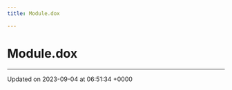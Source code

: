 ```yaml
---
title: Module.dox

---
```


# Module.dox








-------------------------------

Updated on 2023-09-04 at 06:51:34 +0000
